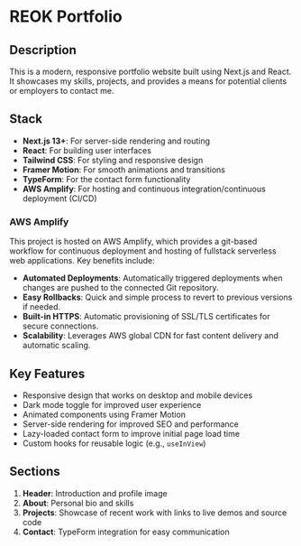 # REOK Portfolio

## Description
This is a modern, responsive portfolio website built using Next.js and React. It showcases my skills, projects, and provides a means for potential clients or employers to contact me.

## Stack
- **Next.js 13+**: For server-side rendering and routing
- **React**: For building user interfaces
- **Tailwind CSS**: For styling and responsive design
- **Framer Motion**: For smooth animations and transitions
- **TypeForm**: For the contact form functionality
- **AWS Amplify**: For hosting and continuous integration/continuous deployment (CI/CD)

### AWS Amplify
This project is hosted on AWS Amplify, which provides a git-based workflow for continuous deployment and hosting of fullstack serverless web applications. Key benefits include:

- **Automated Deployments**: Automatically triggered deployments when changes are pushed to the connected Git repository.
- **Easy Rollbacks**: Quick and simple process to revert to previous versions if needed.
- **Built-in HTTPS**: Automatic provisioning of SSL/TLS certificates for secure connections.
- **Scalability**: Leverages AWS global CDN for fast content delivery and automatic scaling.

## Key Features
- Responsive design that works on desktop and mobile devices
- Dark mode toggle for improved user experience
- Animated components using Framer Motion
- Server-side rendering for improved SEO and performance
- Lazy-loaded contact form to improve initial page load time
- Custom hooks for reusable logic (e.g., `useInView`)

## Sections
1. **Header**: Introduction and profile image
2. **About**: Personal bio and skills
3. **Projects**: Showcase of recent work with links to live demos and source code
4. **Contact**: TypeForm integration for easy communication
